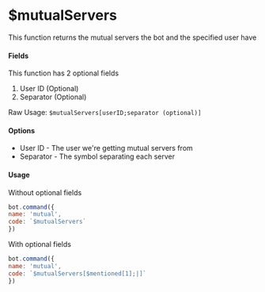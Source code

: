 # $mutualServers

This function returns the mutual servers the bot and the specified user have

#### Fields

This function has 2 optional fields

1. User ID (Optional)
2. Separator (Optional)

Raw Usage: `$mutualServers[userID;separator (optional)]`

#### Options

* User ID - The user we're getting mutual servers from
* Separator - The symbol separating each server

#### Usage

Without optional fields

```javascript
bot.command({
name: 'mutual',
code: `$mutualServers`
})
```

With optional fields

```javascript
bot.command({
name: 'mutual',
code: `$mutualServers[$mentioned[1];|]`
})
```
